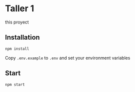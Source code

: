 # Taller 1

this proyect 

## Installation

`npm install`

Copy `.env.example` to `.env` and set your environment variables

## Start

`npm start`